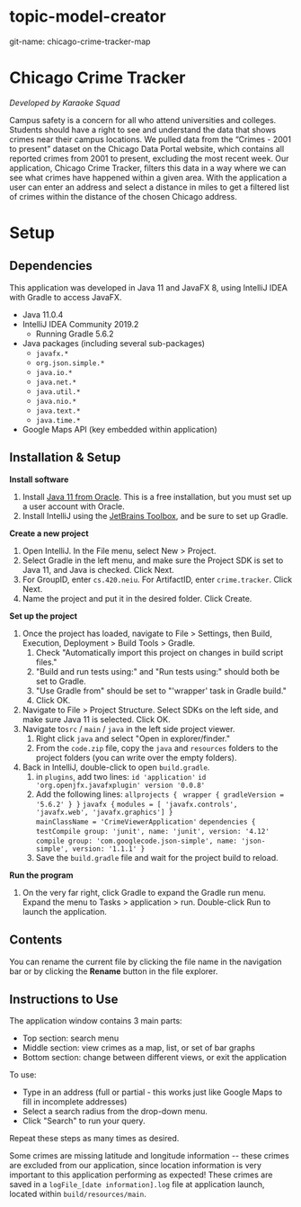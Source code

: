# topic-model-creator
git-name: chicago-crime-tracker-map

# Chicago Crime Tracker
*Developed by Karaoke Squad*

Campus safety is a concern for all who attend universities and colleges.  Students should have a right to see and understand the data that shows crimes near their campus locations.  We pulled data from the “Crimes - 2001 to present” dataset on the Chicago Data Portal website, which contains all reported crimes from 2001 to present, excluding the most recent week.  Our application, Chicago Crime Tracker, filters this data in a way where we can see what crimes have happened within a given area.  With the application a user can enter an address and select a distance in miles to get a filtered list of crimes within the distance of the chosen Chicago address.


# Setup

## Dependencies

This application was developed in Java 11 and JavaFX 8, using IntelliJ IDEA with Gradle to access JavaFX.

 - Java 11.0.4
 - IntelliJ IDEA Community 2019.2
	 - Running Gradle 5.6.2
 - Java packages (including several sub-packages)
	 - `javafx.*`
	 - `org.json.simple.*`
	 - `java.io.*`
	 - `java.net.*`
	 - `java.util.*`
	 - `java.nio.*`
	 - `java.text.*`
	 - `java.time.*`
 - Google Maps API (key embedded within application)


## Installation & Setup

**Install software**
 1. Install [Java 11 from Oracle](https://www.oracle.com/technetwork/java/javase/downloads/jdk11-downloads-5066655.html).  This is a free installation, but you must set up a user account with Oracle.
 2. Install IntelliJ using the [JetBrains Toolbox](https://www.jetbrains.com/toolbox-app/), and be sure to set up Gradle.

**Create a new project**
 1. Open IntelliJ. In the File menu, select New > Project.
 2. Select Gradle in the left menu, and make sure the Project SDK is set to Java 11, and Java is checked. Click Next.
 3. For GroupID, enter `cs.420.neiu`. For ArtifactID, enter `crime.tracker`. Click Next.
 4. Name the project and put it in the desired folder. Click Create.

**Set up the project**
 1. Once the project has loaded, navigate to File > Settings, then Build, Execution, Deployment > Build Tools > Gradle.
	 1. Check "Automatically import this project on changes in build script files."
	 2. "Build and run tests using:" and "Run tests using:" should both be set to Gradle.
	 3. "Use Gradle from" should be set to "'wrapper' task in Gradle build."
	 4. Click OK.
 2. Navigate to File > Project Structure.  Select SDKs on the left side, and make sure Java 11 is selected.  Click OK. 
 3. Navigate to`src` / `main` / `java` in the left side project viewer.
	 1. Right click `java` and select "Open in explorer/finder."
	 2. From the `code.zip` file, copy the `java` and `resources` folders to the project folders (you can write over the empty folders).
 4. Back in IntelliJ, double-click to open `build.gradle`.
	 1. in `plugins`, add two lines:
		  `id 'application'`
                  `id 'org.openjfx.javafxplugin' version '0.0.8'`
       2. Add the following lines:
	       `allprojects { ` 
			`wrapper { gradleVersion = '5.6.2' } }`
		`javafx {`
		`modules = [ 'javafx.controls', 'javafx.web',
		'javafx.graphics'] }`  
		`mainClassName = 'CrimeViewerApplication'`
		`dependencies {`  
			  `testCompile group: 'junit',
			  name: 'junit',
			  version: '4.12'` 
			  `compile group: 'com.googlecode.json-simple',
			  name: 'json-simple',
			  version: '1.1.1' }`
	3. Save the `build.gradle` file and wait for the project build to reload.

**Run the program**
1. On the very far right, click Gradle to expand the Gradle run menu. Expand the menu to Tasks > application > run.  Double-click Run to launch the application.

## Contents

You can rename the current file by clicking the file name in the navigation bar or by clicking the **Rename** button in the file explorer.


## Instructions to Use

The application window contains 3 main parts:

- Top section: search menu
- Middle section: view crimes as a map, list, or set of bar graphs
- Bottom section: change between different views, or exit the application

To use:

- Type in an address (full or partial - this works just like Google Maps to fill in incomplete addresses)
- Select a search radius from the drop-down menu.
- Click "Search" to run your query.

Repeat these steps as many times as desired.

Some crimes are missing latitude and longitude information -- these crimes are excluded from our application, since location information is very important to this application performing as expected!  These crimes are saved in a `logFile_[date information].log` file at application launch, located within `build/resources/main`.
